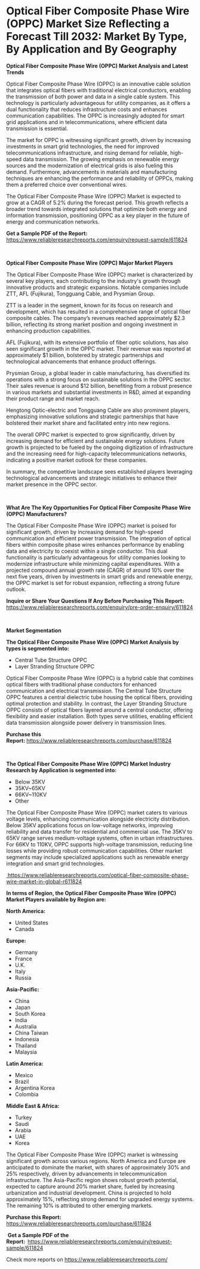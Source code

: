 <p><h1>Optical Fiber Composite Phase Wire (OPPC) Market Size Reflecting a Forecast Till 2032: Market By Type, By Application and By Geography</h1></p><p><strong>Optical Fiber Composite Phase Wire (OPPC) Market Analysis and Latest Trends</strong></p>
<p><p>Optical Fiber Composite Phase Wire (OPPC) is an innovative cable solution that integrates optical fibers with traditional electrical conductors, enabling the transmission of both power and data in a single cable system. This technology is particularly advantageous for utility companies, as it offers a dual functionality that reduces infrastructure costs and enhances communication capabilities. The OPPC is increasingly adopted for smart grid applications and in telecommunications, where efficient data transmission is essential.</p><p>The market for OPPC is witnessing significant growth, driven by increasing investments in smart grid technologies, the need for improved telecommunications infrastructure, and rising demand for reliable, high-speed data transmission. The growing emphasis on renewable energy sources and the modernization of electrical grids is also fueling this demand. Furthermore, advancements in materials and manufacturing techniques are enhancing the performance and reliability of OPPCs, making them a preferred choice over conventional wires.</p><p>The Optical Fiber Composite Phase Wire (OPPC) Market is expected to grow at a CAGR of 5.2% during the forecast period. This growth reflects a broader trend towards integrated solutions that optimize both energy and information transmission, positioning OPPC as a key player in the future of energy and communication networks.</p></p>
<p><strong>Get a Sample PDF of the Report:&nbsp;</strong> <a href="https://www.reliableresearchreports.com/enquiry/request-sample/611824?utm_campaign=2119&utm_medium=2&utm_source=Github&utm_content=ia&utm_term=02022025&utm_id=optical-fiber-composite-phase-wire-oppc">https://www.reliableresearchreports.com/enquiry/request-sample/611824</a></p>
<p>&nbsp;</p>
<p><strong>Optical Fiber Composite Phase Wire (OPPC) Major Market Players</strong></p>
<p><p>The Optical Fiber Composite Phase Wire (OPPC) market is characterized by several key players, each contributing to the industry's growth through innovative products and strategic expansions. Notable companies include ZTT, AFL (Fujikura), Tongguang Cable, and Prysmian Group.</p><p>ZTT is a leader in the segment, known for its focus on research and development, which has resulted in a comprehensive range of optical fiber composite cables. The company’s revenues reached approximately $2.3 billion, reflecting its strong market position and ongoing investment in enhancing production capabilities. </p><p>AFL (Fujikura), with its extensive portfolio of fiber optic solutions, has also seen significant growth in the OPPC market. Their revenue was reported at approximately $1 billion, bolstered by strategic partnerships and technological advancements that enhance product offerings.</p><p>Prysmian Group, a global leader in cable manufacturing, has diversified its operations with a strong focus on sustainable solutions in the OPPC sector. Their sales revenue is around $12 billion, benefiting from a robust presence in various markets and substantial investments in R&D, aimed at expanding their product range and market reach.</p><p>Hengtong Optic-electric and Tongguang Cable are also prominent players, emphasizing innovative solutions and strategic partnerships that have bolstered their market share and facilitated entry into new regions.</p><p>The overall OPPC market is expected to grow significantly, driven by increasing demand for efficient and sustainable energy solutions. Future growth is projected to be fueled by the ongoing digitization of infrastructure and the increasing need for high-capacity telecommunications networks, indicating a positive market outlook for these companies. </p><p>In summary, the competitive landscape sees established players leveraging technological advancements and strategic initiatives to enhance their market presence in the OPPC sector.</p></p>
<p>&nbsp;</p>
<p><strong>What Are The Key Opportunities For Optical Fiber Composite Phase Wire (OPPC) Manufacturers?</strong></p>
<p><p>The Optical Fiber Composite Phase Wire (OPPC) market is poised for significant growth, driven by increasing demand for high-speed communication and efficient power transmission. The integration of optical fibers within composite phase wires enhances performance by enabling data and electricity to coexist within a single conductor. This dual functionality is particularly advantageous for utility companies looking to modernize infrastructure while minimizing capital expenditures. With a projected compound annual growth rate (CAGR) of around 10% over the next five years, driven by investments in smart grids and renewable energy, the OPPC market is set for robust expansion, reflecting a strong future outlook.</p></p>
<p><strong>Inquire or Share Your Questions If Any Before Purchasing This Report:</strong> <a href="https://www.reliableresearchreports.com/enquiry/pre-order-enquiry/611824?utm_campaign=2119&utm_medium=2&utm_source=Github&utm_content=ia&utm_term=02022025&utm_id=optical-fiber-composite-phase-wire-oppc">https://www.reliableresearchreports.com/enquiry/pre-order-enquiry/611824</a></p>
<p>&nbsp;</p>
<p><strong>Market Segmentation</strong></p>
<p><strong>The Optical Fiber Composite Phase Wire (OPPC) Market Analysis by types is segmented into:</strong></p>
<p><ul><li>Central Tube Structure OPPC</li><li>Layer Stranding Structure OPPC</li></ul></p>
<p><p>Optical Fiber Composite Phase Wire (OPPC) is a hybrid cable that combines optical fibers with traditional phase conductors for enhanced communication and electrical transmission. The Central Tube Structure OPPC features a central dielectric tube housing the optical fibers, providing optimal protection and stability. In contrast, the Layer Stranding Structure OPPC consists of optical fibers layered around a central conductor, offering flexibility and easier installation. Both types serve utilities, enabling efficient data transmission alongside power delivery in transmission lines.</p></p>
<p><strong>Purchase this Report:&nbsp;</strong><a href="https://www.reliableresearchreports.com/purchase/611824?utm_campaign=2119&utm_medium=2&utm_source=Github&utm_content=ia&utm_term=02022025&utm_id=optical-fiber-composite-phase-wire-oppc">https://www.reliableresearchreports.com/purchase/611824</a></p>
<p>&nbsp;</p>
<p><strong>The Optical Fiber Composite Phase Wire (OPPC) Market Industry Research by Application is segmented into:</strong></p>
<p><ul><li>Below 35KV</li><li>35KV~65KV</li><li>66KV~110KV</li><li>Other</li></ul></p>
<p><p>The Optical Fiber Composite Phase Wire (OPPC) market caters to various voltage levels, enhancing communication alongside electricity distribution. Below 35KV applications focus on low-voltage networks, improving reliability and data transfer for residential and commercial use. The 35KV to 65KV range serves medium-voltage systems, often in urban infrastructures. For 66KV to 110KV, OPPC supports high-voltage transmission, reducing line losses while providing robust communication capabilities. Other market segments may include specialized applications such as renewable energy integration and smart grid technologies.</p></p>
<p><a href="https://www.reliableresearchreports.com/optical-fiber-composite-phase-wire-market-in-global-r611824?utm_campaign=2119&utm_medium=2&utm_source=Github&utm_content=ia&utm_term=02022025&utm_id=optical-fiber-composite-phase-wire-oppc">&nbsp;https://www.reliableresearchreports.com/optical-fiber-composite-phase-wire-market-in-global-r611824</a></p>
<p><strong>In terms of Region, the Optical Fiber Composite Phase Wire (OPPC) Market Players available by Region are:</strong></p>
<p>
    <p> <strong> North America: </strong>
        <ul>
            <li>United States</li>
            <li>Canada</li>
        </ul>
        </p> 
    <p> <strong> Europe: </strong>
        <ul>
            <li>Germany</li>
            <li>France</li>
            <li>U.K.</li>
            <li>Italy</li>
            <li>Russia</li>
        </ul>
        </p> 
    <p> <strong> Asia-Pacific: </strong>
        <ul>
            <li>China</li>
            <li>Japan</li>
            <li>South Korea</li>
            <li>India</li>
            <li>Australia</li>
            <li>China Taiwan</li>
            <li>Indonesia</li>
            <li>Thailand</li>
            <li>Malaysia</li>
        </ul>
        </p> 
    <p> <strong> Latin America: </strong>
        <ul>
            <li>Mexico</li>
            <li>Brazil</li>
            <li>Argentina Korea</li>
            <li>Colombia</li>
        </ul>
        </p> 
    <p> <strong> Middle East & Africa: </strong>
        <ul>
            <li>Turkey</li>
            <li>Saudi</li>
            <li>Arabia</li>
            <li>UAE</li>
            <li>Korea</li>
        </ul>
    </p>
    </p>
<p><p>The Optical Fiber Composite Phase Wire (OPPC) market is witnessing significant growth across various regions. North America and Europe are anticipated to dominate the market, with shares of approximately 30% and 25% respectively, driven by advancements in telecommunication infrastructure. The Asia-Pacific region shows robust growth potential, expected to capture around 20% market share, fueled by increasing urbanization and industrial development. China is projected to hold approximately 15%, reflecting strong demand for upgraded energy systems. The remaining 10% is attributed to other emerging markets.</p></p>
<p><strong>Purchase this Report: </strong><a href="https://www.reliableresearchreports.com/purchase/611824?utm_campaign=2119&utm_medium=2&utm_source=Github&utm_content=ia&utm_term=02022025&utm_id=optical-fiber-composite-phase-wire-oppc">https://www.reliableresearchreports.com/purchase/611824</a></p>
<p>&nbsp;<strong>Get a Sample PDF of the Report:&nbsp;&nbsp;</strong><a href="https://www.reliableresearchreports.com/enquiry/request-sample/611824?utm_campaign=2119&utm_medium=2&utm_source=Github&utm_content=ia&utm_term=02022025&utm_id=optical-fiber-composite-phase-wire-oppc">https://www.reliableresearchreports.com/enquiry/request-sample/611824</a></p>
<p><strong></strong></p>
<p>Check more reports on <a href="https://www.reliableresearchreports.com/?utm_campaign=2119&utm_medium=2&utm_source=Github&utm_content=ia&utm_term=02022025&utm_id=optical-fiber-composite-phase-wire-oppc">https://www.reliableresearchreports.com/</a></p>